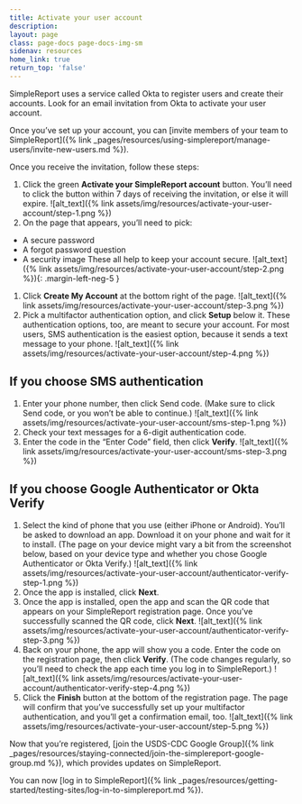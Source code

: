 ```yaml
---
title: Activate your user account
description:
layout: page
class: page-docs page-docs-img-sm
sidenav: resources
home_link: true
return_top: 'false'
---
```


SimpleReport uses a service called Okta to register users and create their accounts. Look for an email invitation from Okta to activate your user account.

Once you’ve set up your account, you can [invite members of your team to SimpleReport]({% link _pages/resources/using-simplereport/manage-users/invite-new-users.md %}).

Once you receive the invitation, follow these steps:
1. Click the green **Activate your SimpleReport account** button. You’ll need to click the button within 7 days of receiving the invitation, or else it will expire.
![alt_text]({% link assets/img/resources/activate-your-user-account/step-1.png %})
2. On the page that appears, you’ll need to pick:
  - A secure password
  - A forgot password question
  - A security image
  These all help to keep your account secure.
![alt_text]({% link assets/img/resources/activate-your-user-account/step-2.png %}){: .margin-left-neg-5 }
1. Click **Create My Account** at the bottom right of the page.
![alt_text]({% link assets/img/resources/activate-your-user-account/step-3.png %})
4. Pick a multifactor authentication option, and click **Setup** below it. These authentication options, too, are meant to secure your account. For most users, SMS authentication is the easiest option, because it sends a text message to your phone.
![alt_text]({% link assets/img/resources/activate-your-user-account/step-4.png %})

## If you choose SMS authentication
1. Enter your phone number, then click Send code. (Make sure to click Send code, or you won’t be able to continue.)
![alt_text]({% link assets/img/resources/activate-your-user-account/sms-step-1.png %})
2. Check your text messages for a 6-digit authentication code.
3. Enter the code in the “Enter Code” field, then click **Verify**.
![alt_text]({% link assets/img/resources/activate-your-user-account/sms-step-3.png %})

## If you choose Google Authenticator or Okta Verify
1. Select the kind of phone that you use (either iPhone or Android). You’ll be asked to download an app. Download it on your phone and wait for it to install. (The page on your device might vary a bit from the screenshot below, based on your device type and whether you chose Google Authenticator or Okta Verify.)
![alt_text]({% link assets/img/resources/activate-your-user-account/authenticator-verify-step-1.png %})
2. Once the app is installed, click **Next**.
3. Once the app is installed, open the app and scan the QR code that appears on your SimpleReport registration page. Once you’ve successfully scanned the QR code, click **Next**.
![alt_text]({% link assets/img/resources/activate-your-user-account/authenticator-verify-step-3.png %})
4. Back on your phone, the app will show you a code. Enter the code on the registration page, then click **Verify**. (The code changes regularly, so you’ll need to check the app each time you log in to SimpleReport.)
![alt_text]({% link assets/img/resources/activate-your-user-account/authenticator-verify-step-4.png %})
5. Click the **Finish** button at the bottom of the registration page. The page will confirm that you’ve successfully set up your multifactor authentication, and you’ll get a confirmation email, too.
![alt_text]({% link assets/img/resources/activate-your-user-account/step-5.png %})

Now that you’re registered, [join the USDS-CDC Google Group]({% link _pages/resources/staying-connected/join-the-simplereport-google-group.md %}), which provides updates on SimpleReport.

You can now [log in to SimpleReport]({% link _pages/resources/getting-started/testing-sites/log-in-to-simplereport.md %}).
